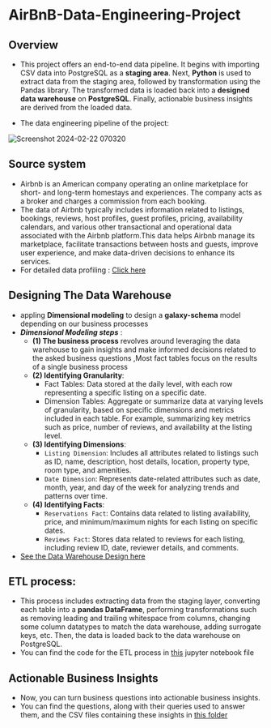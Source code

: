 # AirBnB-Data-Engineering-Project
## Overview
- This project offers an end-to-end data pipeline. It begins with importing CSV data into PostgreSQL as a **staging area**. Next, **Python** is used to extract data from the staging area, followed by transformation using the Pandas library. The transformed data is loaded back into a **designed data warehouse** on **PostgreSQL**. Finally, actionable business insights are derived from the loaded data.
  
- The data engineering pipeline of the project:

![Screenshot 2024-02-22 070320](https://github.com/Arwa0/AirBnB-Data-Engineering-Project/assets/74055031/73b4422f-5faa-4ee4-895f-21beecf04926)

## Source system 
- Airbnb is an American company operating an online marketplace for short- and long-term homestays and experiences. The company acts as a broker and charges a commission from each booking.
- The data of Airbnb typically includes information related to listings, bookings, reviews, host profiles, guest profiles, pricing, availability calendars, and various other transactional and operational data associated with the Airbnb platform.This data helps Airbnb manage its marketplace, facilitate transactions between hosts and guests, improve user experience, and make data-driven decisions to enhance its services.
- For detailed data profiling :
[Click here](https://github.com/Arwa0/AirBnB-Data-Engineering-Project/tree/main/Data_Profiling)

## Designing The Data Warehouse
- appling **Dimensional modeling** to design a **galaxy-schema** model depending on our business processes
- ***Dimensional Modeling steps*** :
  - **(1) The business process** revolves around leveraging the data warehouse to gain insights and make informed decisions related to the asked business questions ,Most fact tables focus on the results of a single business process
  - **(2) Identifying Granularity**:
      - Fact Tables: Data stored at the daily level, with each row representing a specific listing on a specific date.
      - Dimension Tables: Aggregate or summarize data at varying levels of granularity, based on specific dimensions and metrics included in each table. For example, summarizing key metrics such as price, number of reviews, and availability at the listing level.
  - **(3) Identifying Dimensions**:
    - `Listing Dimension`: Includes all attributes related to listings such as ID, name, description, host details, location, property type, room type, and amenities.
    - `Date Dimension`: Represents date-related attributes such as date, month, year, and day of the week for analyzing trends and patterns over time.
  - **(4) Identifying Facts**:
    - `Reservations Fact`: Contains data related to listing availability, price, and minimum/maximum nights for each listing on specific dates.
    - `Reviews Fact`: Stores data related to reviews for each listing, including review ID, date, reviewer details, and comments.
 - [See the Data Warehouse Design here](https://github.com/Arwa0/AirBnB-Data-Engineering-Project/tree/main/Data%20Warehouse%20Design#readme)

## ETL process:
- This process includes extracting data from the staging layer, converting each table into a **pandas DataFrame**, performing transformations such as removing leading and trailing whitespace from columns, changing some column datatypes to match the data warehouse, adding surrogate keys, etc. Then, the data is loaded back to the data warehouse on PostgreSQL.
- You can find the code for the ETL process in [this](https://github.com/Arwa0/AirBnB-Data-Engineering-Project/blob/main/ETL%20using%20python%20script.ipynb) jupyter notebook file

## Actionable Business Insights
- Now, you can turn business questions into actionable business insights.
- You can find the questions, along with their queries used to answer them, and the CSV files containing these insights in [this folder](https://github.com/Arwa0/AirBnB-Data-Engineering-Project/tree/main/Actionable%20Business%20Insights)
